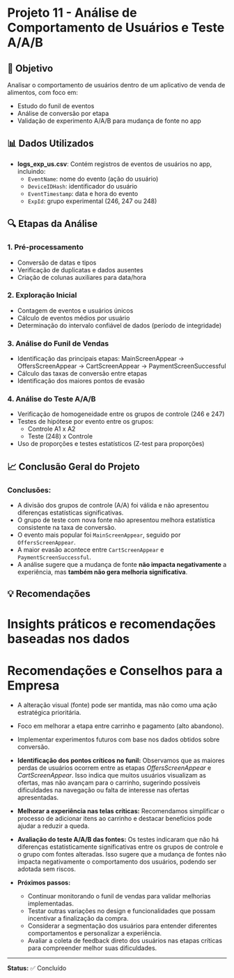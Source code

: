# Projeto 11 - Análise de Comportamento de Usuários e Teste A/A/B

## 📌 Objetivo

Analisar o comportamento de usuários dentro de um aplicativo de venda de alimentos, com foco em:

- Estudo do funil de eventos
- Análise de conversão por etapa
- Validação de experimento A/A/B para mudança de fonte no app

## 📊 Dados Utilizados

- **logs_exp_us.csv**: Contém registros de eventos de usuários no app, incluindo:
  - `EventName`: nome do evento (ação do usuário)
  - `DeviceIDHash`: identificador do usuário
  - `EventTimestamp`: data e hora do evento
  - `ExpId`: grupo experimental (246, 247 ou 248)

## 🔍 Etapas da Análise

### 1. Pré-processamento
- Conversão de datas e tipos
- Verificação de duplicatas e dados ausentes
- Criação de colunas auxiliares para data/hora

### 2. Exploração Inicial
- Contagem de eventos e usuários únicos
- Cálculo de eventos médios por usuário
- Determinação do intervalo confiável de dados (período de integridade)

### 3. Análise do Funil de Vendas
- Identificação das principais etapas: MainScreenAppear → OffersScreenAppear → CartScreenAppear → PaymentScreenSuccessful
- Cálculo das taxas de conversão entre etapas
- Identificação dos maiores pontos de evasão

### 4. Análise do Teste A/A/B
- Verificação de homogeneidade entre os grupos de controle (246 e 247)
- Testes de hipótese por evento entre os grupos:
  - Controle A1 x A2
  - Teste (248) x Controle
- Uso de proporções e testes estatísticos (Z-test para proporções)

## 📈 Conclusão Geral do Projeto

### Conclusões:

- A divisão dos grupos de controle (A/A) foi válida e não apresentou diferenças estatísticas significativas.
- O grupo de teste com nova fonte não apresentou melhora estatística consistente na taxa de conversão.
- O evento mais popular foi `MainScreenAppear`, seguido por `OffersScreenAppear`.
- A maior evasão acontece entre `CartScreenAppear` e `PaymentScreenSuccessful`.
- A análise sugere que a mudança de fonte **não impacta negativamente** a experiência, mas **também não gera melhoria significativa**.

## 💡 Recomendações
# Insights práticos e recomendações baseadas nos dados
# Recomendações e Conselhos para a Empresa

- A alteração visual (fonte) pode ser mantida, mas não como uma ação estratégica prioritária.
- Foco em melhorar a etapa entre carrinho e pagamento (alto abandono).
- Implementar experimentos futuros com base nos dados obtidos sobre conversão.

- **Identificação dos pontos críticos no funil:** Observamos que as maiores perdas de usuários ocorrem entre as etapas _OffersScreenAppear_ e _CartScreenAppear_. Isso indica que muitos usuários visualizam as ofertas, mas não avançam para o carrinho, sugerindo possíveis dificuldades na navegação ou falta de interesse nas ofertas apresentadas.

- **Melhorar a experiência nas telas críticas:** Recomendamos simplificar o processo de adicionar itens ao carrinho e destacar benefícios pode ajudar a reduzir a queda.

- **Avaliação do teste A/A/B das fontes:** Os testes indicaram que não há diferenças estatisticamente significativas entre os grupos de controle e o grupo com fontes alteradas. Isso sugere que a mudança de fontes não impacta negativamente o comportamento dos usuários, podendo ser adotada sem riscos.

- **Próximos passos:**  
  - Continuar monitorando o funil de vendas para validar melhorias implementadas.  
  - Testar outras variações no design e funcionalidades que possam incentivar a finalização da compra.  
  - Considerar a segmentação dos usuários para entender diferentes comportamentos e personalizar a experiência.  
  - Avaliar a coleta de feedback direto dos usuários nas etapas críticas para compreender melhor suas dificuldades.


---

**Status:** ✅ Concluído  

